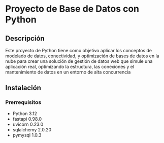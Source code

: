 # Proyecto de Base de Datos con Python

## Descripción
Este proyecto de Python tiene como objetivo aplicar los conceptos de modelado de datos, conectividad, y optimización de bases de datos en la nube para crear una solución de gestión de datos web que simule una aplicación real, optimizando la estructura, las conexiones y el mantenimiento de datos en un entorno de alta concurrencia

## Instalación
### Prerrequisitos
* Python 3.12
* fastapi 0.98.0
* uvicorn 0.23.0
* sqlalchemy 2.0.20
* pymysql 1.0.3

